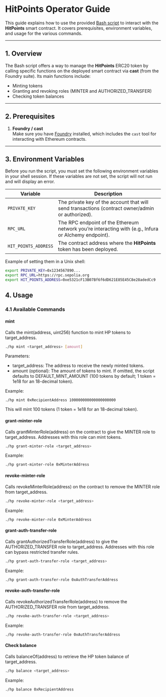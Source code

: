 # HitPoints Operator Guide

This guide explains how to use the provided [Bash script](./hp) to interact with the **HitPoints** smart contract. It covers prerequisites, environment variables, and usage for the various commands.

---

## 1. Overview

The Bash script offers a way to manage the **HitPoints** ERC20 token by calling specific functions on the deployed smart contract via **cast** (from the Foundry suite). Its main functions include:

- Minting tokens
- Granting and revoking roles (MINTER and AUTHORIZED_TRANSFER)
- Checking token balances

---

## 2. Prerequisites

1. **Foundry / cast**\
   Make sure you have [Foundry](https://book.getfoundry.sh/) installed, which includes the `cast` tool for interacting with Ethereum contracts.

---

## 3. Environment Variables

Before you run the script, you must set the following environment variables in your shell session. If these variables are not set, the script will not run and will display an error.

| Variable             | Description                                                                                          |
| -------------------- | ---------------------------------------------------------------------------------------------------- |
| `PRIVATE_KEY`        | The private key of the account that will send transactions (contract owner/admin or authorized).     |
| `RPC_URL`            | The RPC endpoint of the Ethereum network you’re interacting with (e.g., Infura or Alchemy endpoint). |
| `HIT_POINTS_ADDRESS` | The contract address where the **HitPoints** token has been deployed.                                |

Example of setting them in a Unix shell:

```bash
export PRIVATE_KEY=0x1234567890...
export RPC_URL=https://rpc.sepolia.org
export HIT_POINTS_ADDRESS=0xe5321cF13B07Bf6f6dD621E85E45C8e28adedCc9
```

## 4. Usage

### 4.1 Available Commands

#### mint

Calls the mint(address, uint256) function to mint HP tokens to target_address.

```bash
./hp mint <target_address> [amount]
```

Parameters:

- target_address: The address to receive the newly minted tokens.
- amount (optional): The amount of tokens to mint. If omitted, the script defaults to DEFAULT_MINT_AMOUNT (100 tokens by default; 1 token = 1e18 for an 18-decimal token).

Example:

```console
./hp mint 0xRecipientAddress 100000000000000000000
```

This will mint 100 tokens (1 token = 1e18 for an 18-decimal token).

#### grant-minter-role

Calls grantMinterRole(address) on the contract to give the MINTER role to target_address. Addresses with this role can mint tokens.

```bash
./hp grant-minter-role <target_address>
```

Example:

```console
./hp grant-minter-role 0xMinterAddress
```

#### revoke-minter-role

Calls revokeMinterRole(address) on the contract to remove the MINTER role from target_address.

```bash
./hp revoke-minter-role <target_address>
```

Example:

```console
./hp revoke-minter-role 0xMinterAddress
```

#### grant-auth-transfer-role

Calls grantAuthorizedTransferRole(address) to give the AUTHORIZED_TRANSFER role to target_address. Addresses with this role can bypass restricted transfer rules.

```bash
./hp grant-auth-transfer-role <target_address>
```

Example:

```console
./hp grant-auth-transfer-role 0xAuthTransferAddress
```

#### revoke-auth-transfer-role

Calls revokeAuthorizedTransferRole(address) to remove the AUTHORIZED_TRANSFER role from target_address.

```bash
./hp revoke-auth-transfer-role <target_address>
```

Example:

```console
./hp revoke-auth-transfer-role 0xAuthTransferAddress
```

#### Check balance

Calls balanceOf(address) to retrieve the HP token balance of target_address.

```bash
./hp balance <target_address>
```

Example:

```console
./hp balance 0xRecipientAddress
```
